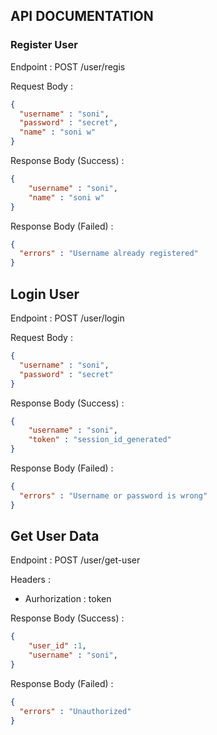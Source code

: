 ## API DOCUMENTATION
### Register User

Endpoint : POST /user/regis

Request Body :

```json
{
  "username" : "soni",
  "password" : "secret",
  "name" : "soni w"
}
```

Response Body (Success) : 
```json
{
    "username" : "soni",
    "name" : "soni w"
}
```
Response Body (Failed) :

```json
{
  "errors" : "Username already registered"
}
```
## Login User

Endpoint : POST /user/login

Request Body :

```json
{
  "username" : "soni",
  "password" : "secret"
}
```

Response Body (Success) :

```json
{
    "username" : "soni",
    "token" : "session_id_generated"
}
```

Response Body (Failed) :

```json
{
  "errors" : "Username or password is wrong"
}
```

## Get User Data

Endpoint : POST /user/get-user

Headers : 
- Aurhorization : token

Response Body (Success) :

```json
{
    "user_id" :1,
    "username" : "soni",
}
```

Response Body (Failed) :

```json
{
  "errors" : "Unauthorized"
}
```